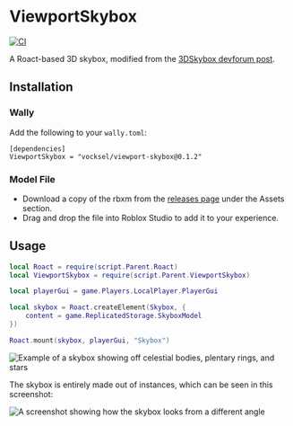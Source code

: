 # ViewportSkybox

[![CI](https://github.com/vocksel/viewport-skybox/actions/workflows/ci.yml/badge.svg)](https://github.com/vocksel/viewport-skybox/actions/workflows/ci.yml)

A Roact-based 3D skybox, modified from the [3DSkybox devforum post](https://devforum.roblox.com/t/3dskybox-a-way-to-create-more-immersive-skyboxes-for-your-game/208760).

## Installation

### Wally

Add the following to your `wally.toml`:

```
[dependencies]
ViewportSkybox = "vocksel/viewport-skybox@0.1.2"
```

### Model File

* Download a copy of the rbxm from the [releases page](https://github.com/vocksel/viewport-skybox/releases/latest) under the Assets section.
* Drag and drop the file into Roblox Studio to add it to your experience.

## Usage

```lua
local Roact = require(script.Parent.Roact)
local ViewportSkybox = require(script.Parent.ViewportSkybox)

local playerGui = game.Players.LocalPlayer.PlayerGui

local skybox = Roact.createElement(Skybox, {
	content = game.ReplicatedStorage.SkyboxModel
})

Roact.mount(skybox, playerGui, "Skybox")
```

![Example of a skybox showing off celestial bodies, plentary rings, and stars](screenshots/skybox-sample.png)

The skybox is entirely made out of instances, which can be seen in this screenshot:

![A screenshot showing how the skybox looks from a different angle](screenshots/how-it-works.png)
